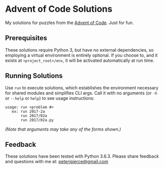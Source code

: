 # Advent of Code Solutions

My solutions for puzzles from the [Advent of Code](http://adventofcode.com/).  Just for fun.

## Prerequisites

These solutions require Python 3, but have no external dependencies, so
employing a virtual environment is entirely optional.  If you choose to, and
it exists at `<project_root>/env`, it will be activated automatically
at run time.

## Running Solutions

Use `run` to execute solutions, which establishes the environment
necessary for shared modules and simplifies CLI args.  Call it with
no arguments (or `-h` or `--help` or `help`) to see usage instructions:

```
usage: run <problem #>
   ex: run 2017-2a
       run 2017/02a
       run 2017/02a.py
```

*(Note that arguments may take any of the forms shown.)*

## Feedback

These solutions have been tested with Python 3.6.3. Please share feedback and
questions with me at:  peterjpierce@gmail.com
